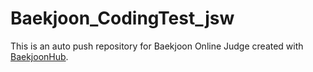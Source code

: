 # Baekjoon_CodingTest_jsw
This is an auto push repository for Baekjoon Online Judge created with [BaekjoonHub](https://github.com/BaekjoonHub/BaekjoonHub).

